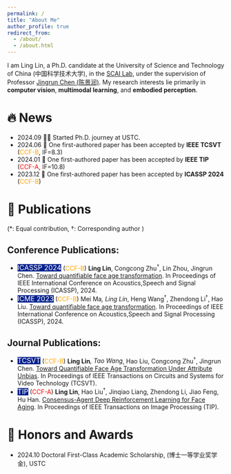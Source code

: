 ```yaml
---
permalink: /
title: "About Me"
author_profile: true
redirect_from: 
  - /about/
  - /about.html
---
```


I am Ling Lin, a Ph.D. candidate at the University of Science and Technology of China (中国科学技术大学), in the [SCAI Lab](http://scai.sz.ustc.edu.cn/main.htm), under the supervision of Professor [Jingrun Chen (陈景润)](https://sz.ustc.edu.cn/rcdw_show/46.html). My research interests lie primarily in **computer vision**, **multimodal learning**, and **embodied perception**.

🔥 News
======
* 2024.09 🧑‍🎓 Started Ph.D. journey at USTC.
* 2024.06 🎉 One first-authored paper has been accepted by **IEEE TCSVT** (<font color=orange>CCF-B</font>, IF=8.3)
* 2024.01 🎉 One first-authored paper has been accepted by **IEEE TIP** (<font color=red>CCF-A</font>, IF=10.8)
* 2023.12 🎉 One first-authored paper has been accepted by **ICASSP 2024** (<font color=orange>CCF-B</font>)


📖 Publications
======
(*: Equal contribution, †: Corresponding author )

## Conference Publications:
* <span style="background-color: #03228D"><font color=white size=3>ICASSP 2024</font></span> (<font color=orange>CCF-B</font>) **Ling Lin**, Congcong Zhu<sup>†</sup>, Lin Zhou, Jingrun Chen. [Toward quantifiable face age transformation](https://ieeexplore.ieee.org/abstract/document/10448304). In Proceedings of IEEE International Conference on Acoustics,Speech and Signal Processing (ICASSP), 2024.
* <span style="background-color: #03228D"><font color=white size=3>ICME 2023</font></span> (<font color=orange>CCF-B</font>) Mei Ma<sup><font size=4>*</font></sup>, Ling Lin<sup><font size=4>*</font></sup>, Heng Wang<sup>†</sup>, Zhendong Li<sup>†</sup>, Hao Liu. [Toward quantifiable face age transformation](https://ieeexplore.ieee.org/abstract/document/10448304). In Proceedings of IEEE International Conference on Acoustics,Speech and Signal Processing (ICASSP), 2024.

## Journal Publications:
* <span style="background-color: #03228D"><font color=white size=3>TCSVT</font></span> (<font color=orange>CCF-B</font>) **Ling Lin**<sup>*</sup>, Tao Wang<sup>*</sup>, Hao Liu, Congcong Zhu<sup>†</sup>, Jingrun Chen. [Toward Quantifiable Face Age Transformation Under Attribute Unbias](https://ieeexplore.ieee.org/abstract/document/10583942). In Proceedings of IEEE Transactions on Circuits and Systems for Video Technology (TCSVT).
* <span style="background-color: #03228D"><font color=white size=3>TIP</font></span> (<font color=red>CCF-A</font>) **Ling Lin**, Hao Liu<sup>†</sup>, Jinqiao Liang, Zhendong Li, Jiao Feng, Hu Han. [Consensus-Agent Deep Reinforcement Learning for Face Aging](https://ieeexplore.ieee.org/abstract/document/10458950). In Proceedings of IEEE Transactions on Image Processing (TIP).

🥇 Honors and Awards
======
* 2024.10 Doctoral First-Class Academic Scholarship, (博士一等学业奖学金), USTC

<!--Academic Service
======
* Conference Reviewers: 
* Journal Reviewers: TMM -->

